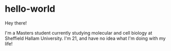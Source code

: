# hello-world


Hey there!

I'm a Masters student currently studying molecular and cell biology at Sheffield Hallam University. 
I'm 21, and have no idea what I'm doing with my life!
